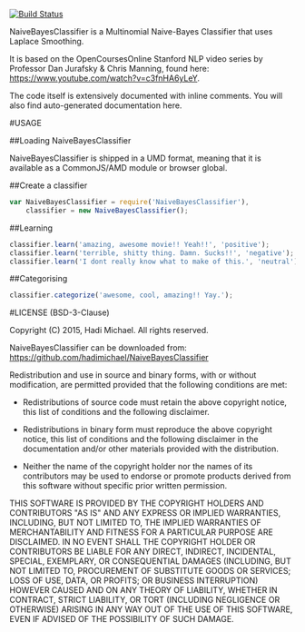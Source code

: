 [![Build Status](https://img.shields.io/travis/hadimichael/NaiveBayesClassifier/master.svg?style=flat)](https://travis-ci.org/hadimichael/NaiveBayesClassifier)

NaiveBayesClassifier is a Multinomial Naive-Bayes Classifier that uses Laplace Smoothing.

It is based on the OpenCoursesOnline Stanford NLP video series by Professor Dan Jurafsky & Chris Manning, found here: https://www.youtube.com/watch?v=c3fnHA6yLeY.

The code itself is extensively documented with inline comments. You will also find auto-generated documentation here.

#USAGE

##Loading NaiveBayesClassifier

NaiveBayesClassifier is shipped in a UMD format, meaning that it is available as a CommonJS/AMD module or browser global.

##Create a classifier

```js
var NaiveBayesClassifier = require('NaiveBayesClassifier'),
	classifier = new NaiveBayesClassifier();
```

##Learning
```js
classifier.learn('amazing, awesome movie!! Yeah!!', 'positive');
classifier.learn('terrible, shitty thing. Damn. Sucks!!', 'negative');
classifier.learn('I dont really know what to make of this.', 'neutral');
```

##Categorising
```js
classifier.categorize('awesome, cool, amazing!! Yay.');
```

#LICENSE (BSD-3-Clause)

Copyright (C) 2015, Hadi Michael. All rights reserved.

NaiveBayesClassifier can be downloaded from: https://github.com/hadimichael/NaiveBayesClassifier

Redistribution and use in source and binary forms, with or without
modification, are permitted provided that the following conditions are met:

* Redistributions of source code must retain the above copyright notice, this
list of conditions and the following disclaimer.

* Redistributions in binary form must reproduce the above copyright notice,
this list of conditions and the following disclaimer in the documentation
and/or other materials provided with the distribution.

* Neither the name of the copyright holder nor the names of its contributors 
may be used to endorse or promote products derived from this software without 
specific prior written permission.

THIS SOFTWARE IS PROVIDED BY THE COPYRIGHT HOLDERS AND CONTRIBUTORS "AS IS"
AND ANY EXPRESS OR IMPLIED WARRANTIES, INCLUDING, BUT NOT LIMITED TO, THE
IMPLIED WARRANTIES OF MERCHANTABILITY AND FITNESS FOR A PARTICULAR PURPOSE ARE
DISCLAIMED. IN NO EVENT SHALL THE COPYRIGHT HOLDER OR CONTRIBUTORS BE LIABLE
FOR ANY DIRECT, INDIRECT, INCIDENTAL, SPECIAL, EXEMPLARY, OR CONSEQUENTIAL
DAMAGES (INCLUDING, BUT NOT LIMITED TO, PROCUREMENT OF SUBSTITUTE GOODS OR
SERVICES; LOSS OF USE, DATA, OR PROFITS; OR BUSINESS INTERRUPTION) HOWEVER
CAUSED AND ON ANY THEORY OF LIABILITY, WHETHER IN CONTRACT, STRICT LIABILITY,
OR TORT (INCLUDING NEGLIGENCE OR OTHERWISE) ARISING IN ANY WAY OUT OF THE USE
OF THIS SOFTWARE, EVEN IF ADVISED OF THE POSSIBILITY OF SUCH DAMAGE.